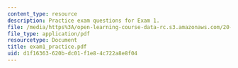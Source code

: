 ```yaml
---
content_type: resource
description: Practice exam questions for Exam 1.
file: /media/https%3A/open-learning-course-data-rc.s3.amazonaws.com/20-106j-systems-microbiology-fall-2006/d1f16363620bdc01f1e84c722a8e8f04_exam1_practice.pdf
file_type: application/pdf
resourcetype: Document
title: exam1_practice.pdf
uid: d1f16363-620b-dc01-f1e8-4c722a8e8f04
---
```

